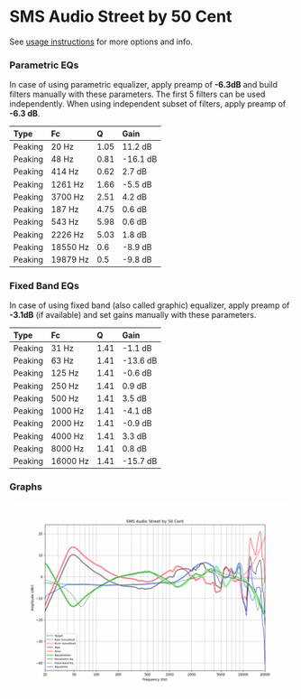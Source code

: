 # SMS Audio Street by 50 Cent
See [usage instructions](https://github.com/jaakkopasanen/AutoEq#usage) for more options and info.

### Parametric EQs
In case of using parametric equalizer, apply preamp of **-6.3dB** and build filters manually
with these parameters. The first 5 filters can be used independently.
When using independent subset of filters, apply preamp of **-6.3 dB**.

| Type    | Fc       |    Q | Gain     |
|:--------|:---------|:-----|:---------|
| Peaking | 20 Hz    | 1.05 | 11.2 dB  |
| Peaking | 48 Hz    | 0.81 | -16.1 dB |
| Peaking | 414 Hz   | 0.62 | 2.7 dB   |
| Peaking | 1261 Hz  | 1.66 | -5.5 dB  |
| Peaking | 3700 Hz  | 2.51 | 4.2 dB   |
| Peaking | 187 Hz   | 4.75 | 0.6 dB   |
| Peaking | 543 Hz   | 5.98 | 0.6 dB   |
| Peaking | 2226 Hz  | 5.03 | 1.8 dB   |
| Peaking | 18550 Hz | 0.6  | -8.9 dB  |
| Peaking | 19879 Hz | 0.5  | -9.8 dB  |

### Fixed Band EQs
In case of using fixed band (also called graphic) equalizer, apply preamp of **-3.1dB**
(if available) and set gains manually with these parameters.

| Type    | Fc       |    Q | Gain     |
|:--------|:---------|:-----|:---------|
| Peaking | 31 Hz    | 1.41 | -1.1 dB  |
| Peaking | 63 Hz    | 1.41 | -13.6 dB |
| Peaking | 125 Hz   | 1.41 | -0.6 dB  |
| Peaking | 250 Hz   | 1.41 | 0.9 dB   |
| Peaking | 500 Hz   | 1.41 | 3.5 dB   |
| Peaking | 1000 Hz  | 1.41 | -4.1 dB  |
| Peaking | 2000 Hz  | 1.41 | -0.9 dB  |
| Peaking | 4000 Hz  | 1.41 | 3.3 dB   |
| Peaking | 8000 Hz  | 1.41 | 0.8 dB   |
| Peaking | 16000 Hz | 1.41 | -15.7 dB |

### Graphs
![](./SMS%20Audio%20Street%20by%2050%20Cent.png)
